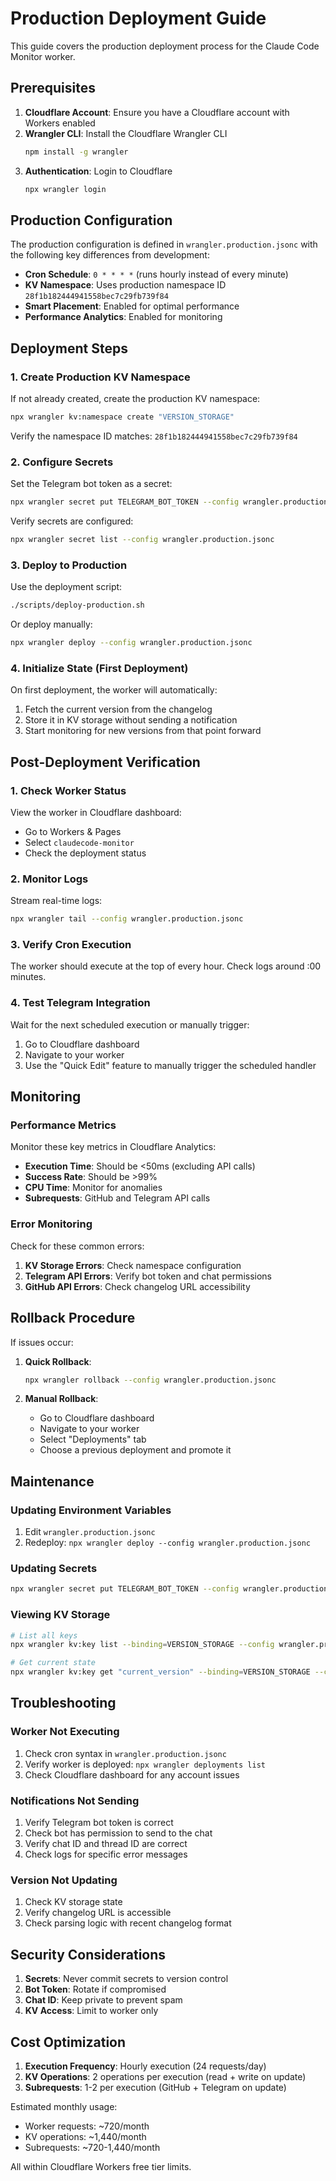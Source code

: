 # Production Deployment Guide

This guide covers the production deployment process for the Claude Code Monitor worker.

## Prerequisites

1. **Cloudflare Account**: Ensure you have a Cloudflare account with Workers enabled
2. **Wrangler CLI**: Install the Cloudflare Wrangler CLI
   ```bash
   npm install -g wrangler
   ```
3. **Authentication**: Login to Cloudflare
   ```bash
   npx wrangler login
   ```

## Production Configuration

The production configuration is defined in `wrangler.production.jsonc` with the following key differences from development:

- **Cron Schedule**: `0 * * * *` (runs hourly instead of every minute)
- **KV Namespace**: Uses production namespace ID `28f1b182444941558bec7c29fb739f84`
- **Smart Placement**: Enabled for optimal performance
- **Performance Analytics**: Enabled for monitoring

## Deployment Steps

### 1. Create Production KV Namespace

If not already created, create the production KV namespace:

```bash
npx wrangler kv:namespace create "VERSION_STORAGE"
```

Verify the namespace ID matches: `28f1b182444941558bec7c29fb739f84`

### 2. Configure Secrets

Set the Telegram bot token as a secret:

```bash
npx wrangler secret put TELEGRAM_BOT_TOKEN --config wrangler.production.jsonc
```

Verify secrets are configured:

```bash
npx wrangler secret list --config wrangler.production.jsonc
```

### 3. Deploy to Production

Use the deployment script:

```bash
./scripts/deploy-production.sh
```

Or deploy manually:

```bash
npx wrangler deploy --config wrangler.production.jsonc
```

### 4. Initialize State (First Deployment)

On first deployment, the worker will automatically:
1. Fetch the current version from the changelog
2. Store it in KV storage without sending a notification
3. Start monitoring for new versions from that point forward

## Post-Deployment Verification

### 1. Check Worker Status

View the worker in Cloudflare dashboard:
- Go to Workers & Pages
- Select `claudecode-monitor`
- Check the deployment status

### 2. Monitor Logs

Stream real-time logs:

```bash
npx wrangler tail --config wrangler.production.jsonc
```

### 3. Verify Cron Execution

The worker should execute at the top of every hour. Check logs around :00 minutes.

### 4. Test Telegram Integration

Wait for the next scheduled execution or manually trigger:

1. Go to Cloudflare dashboard
2. Navigate to your worker
3. Use the "Quick Edit" feature to manually trigger the scheduled handler

## Monitoring

### Performance Metrics

Monitor these key metrics in Cloudflare Analytics:

- **Execution Time**: Should be <50ms (excluding API calls)
- **Success Rate**: Should be >99%
- **CPU Time**: Monitor for anomalies
- **Subrequests**: GitHub and Telegram API calls

### Error Monitoring

Check for these common errors:

1. **KV Storage Errors**: Check namespace configuration
2. **Telegram API Errors**: Verify bot token and chat permissions
3. **GitHub API Errors**: Check changelog URL accessibility

## Rollback Procedure

If issues occur:

1. **Quick Rollback**:
   ```bash
   npx wrangler rollback --config wrangler.production.jsonc
   ```

2. **Manual Rollback**:
   - Go to Cloudflare dashboard
   - Navigate to your worker
   - Select "Deployments" tab
   - Choose a previous deployment and promote it

## Maintenance

### Updating Environment Variables

1. Edit `wrangler.production.jsonc`
2. Redeploy: `npx wrangler deploy --config wrangler.production.jsonc`

### Updating Secrets

```bash
npx wrangler secret put TELEGRAM_BOT_TOKEN --config wrangler.production.jsonc
```

### Viewing KV Storage

```bash
# List all keys
npx wrangler kv:key list --binding=VERSION_STORAGE --config wrangler.production.jsonc

# Get current state
npx wrangler kv:key get "current_version" --binding=VERSION_STORAGE --config wrangler.production.jsonc
```

## Troubleshooting

### Worker Not Executing

1. Check cron syntax in `wrangler.production.jsonc`
2. Verify worker is deployed: `npx wrangler deployments list`
3. Check Cloudflare dashboard for any account issues

### Notifications Not Sending

1. Verify Telegram bot token is correct
2. Check bot has permission to send to the chat
3. Verify chat ID and thread ID are correct
4. Check logs for specific error messages

### Version Not Updating

1. Check KV storage state
2. Verify changelog URL is accessible
3. Check parsing logic with recent changelog format

## Security Considerations

1. **Secrets**: Never commit secrets to version control
2. **Bot Token**: Rotate if compromised
3. **Chat ID**: Keep private to prevent spam
4. **KV Access**: Limit to worker only

## Cost Optimization

1. **Execution Frequency**: Hourly execution (24 requests/day)
2. **KV Operations**: 2 operations per execution (read + write on update)
3. **Subrequests**: 1-2 per execution (GitHub + Telegram on update)

Estimated monthly usage:
- Worker requests: ~720/month
- KV operations: ~1,440/month
- Subrequests: ~720-1,440/month

All within Cloudflare Workers free tier limits.
